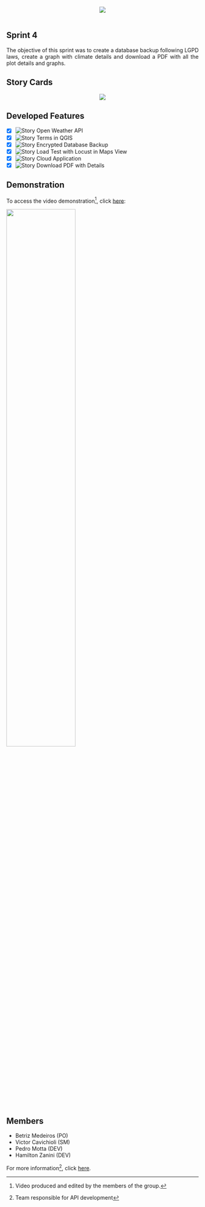 <div align="center" >
 <br/>
<img src="https://github.com/DolphinDatabase/POP/assets/74321890/3e9a2e2e-ed97-4375-827e-3c523a3b06f0"/>
</div>
<br/>

## Sprint 4  

<p align="justify">
The objective of this sprint was to create a database backup following LGPD laws, create a graph with climate details and download a PDF with all the plot details and graphs.
  
## Story Cards
<p align="center">
  <img src="https://github.com/DolphinDatabase/POP/assets/74321890/28b166aa-e48c-47a0-ac61-7f3778096075"/>
</p>

## Developed Features

- [X] ![Story](https://user-images.githubusercontent.com/89356780/229957815-ea747c93-b861-40c7-8a2d-bc43c1b2973a.svg) Open Weather API
- [X] ![Story](https://user-images.githubusercontent.com/89356780/229957815-ea747c93-b861-40c7-8a2d-bc43c1b2973a.svg) Terms in QGIS
- [X] ![Story](https://user-images.githubusercontent.com/89356780/229957815-ea747c93-b861-40c7-8a2d-bc43c1b2973a.svg) Encrypted Database Backup
- [X] ![Story](https://user-images.githubusercontent.com/89356780/229957815-ea747c93-b861-40c7-8a2d-bc43c1b2973a.svg) Load Test with Locust in Maps View
- [X] ![Story](https://user-images.githubusercontent.com/89356780/229957815-ea747c93-b861-40c7-8a2d-bc43c1b2973a.svg) Cloud Application
- [X] ![Story](https://user-images.githubusercontent.com/89356780/229957815-ea747c93-b861-40c7-8a2d-bc43c1b2973a.svg) Download PDF with Details

## Demonstration

To access the video demonstration[^1], click [here](https://youtu.be/jBmhZsuSK4M):

[<img src="https://github.com/DolphinDatabase/POP/assets/74321890/1930571b-dd33-4331-8624-17867451e940" width="60%" height="60%">](https://youtu.be/jBmhZsuSK4M "POP vídeo Demonstração")

## Members

 - Betriz Medeiros (PO)
 - Victor Cavichioli (SM)
 - Pedro Motta (DEV)
 - Hamilton Zanini (DEV)
 
For more information[^2], click [here](https://github.com/DolphinDatabase/POP/wiki/Development-Team).

[^1]: Video produced and edited by the members of the group.
[^2]: Team responsible for API development
